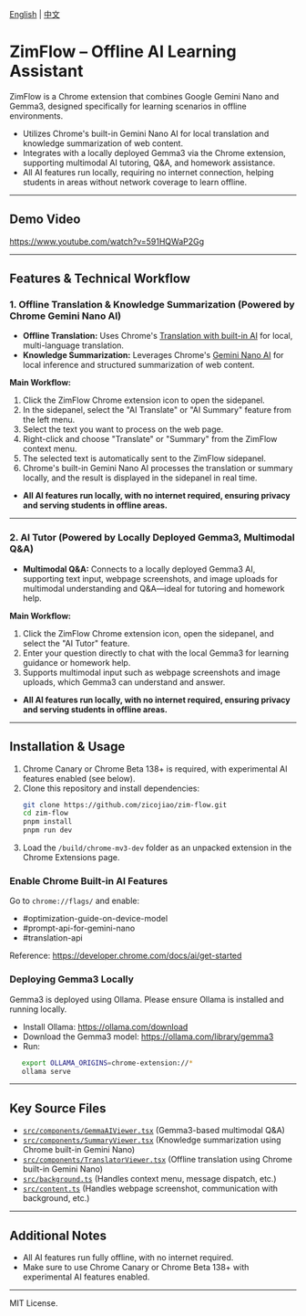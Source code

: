 [English](README.md) | [中文](README.zh_CN.md)

# ZimFlow – Offline AI Learning Assistant

ZimFlow is a Chrome extension that combines Google Gemini Nano and Gemma3, designed specifically for learning scenarios in offline environments.

- Utilizes Chrome's built-in Gemini Nano AI for local translation and knowledge summarization of web content.
- Integrates with a locally deployed Gemma3 via the Chrome extension, supporting multimodal AI tutoring, Q&A, and homework assistance.
- All AI features run locally, requiring no internet connection, helping students in areas without network coverage to learn offline.

---

## Demo Video

https://www.youtube.com/watch?v=591HQWaP2Gg

---

## Features & Technical Workflow

### 1. Offline Translation & Knowledge Summarization (Powered by Chrome Gemini Nano AI)

- **Offline Translation:** Uses Chrome's [Translation with built-in AI](https://developer.chrome.com/docs/ai/translator-api) for local, multi-language translation.
- **Knowledge Summarization:** Leverages Chrome's [Gemini Nano AI](https://developer.chrome.com/docs/ai/prompt-api) for local inference and structured summarization of web content.

**Main Workflow:**
1. Click the ZimFlow Chrome extension icon to open the sidepanel.
2. In the sidepanel, select the "AI Translate" or "AI Summary" feature from the left menu.
3. Select the text you want to process on the web page.
4. Right-click and choose "Translate" or "Summary" from the ZimFlow context menu.
5. The selected text is automatically sent to the ZimFlow sidepanel.
6. Chrome's built-in Gemini Nano AI processes the translation or summary locally, and the result is displayed in the sidepanel in real time.

- **All AI features run locally, with no internet required, ensuring privacy and serving students in offline areas.**

---

### 2. AI Tutor (Powered by Locally Deployed Gemma3, Multimodal Q&A)

- **Multimodal Q&A:** Connects to a locally deployed Gemma3 AI, supporting text input, webpage screenshots, and image uploads for multimodal understanding and Q&A—ideal for tutoring and homework help.

**Main Workflow:**
1. Click the ZimFlow Chrome extension icon, open the sidepanel, and select the "AI Tutor" feature.
2. Enter your question directly to chat with the local Gemma3 for learning guidance or homework help.
3. Supports multimodal input such as webpage screenshots and image uploads, which Gemma3 can understand and answer.

- **All AI features run locally, with no internet required, ensuring privacy and serving students in offline areas.**

---

## Installation & Usage

1. Chrome Canary or Chrome Beta 138+ is required, with experimental AI features enabled (see below).
2. Clone this repository and install dependencies:
   ```bash
   git clone https://github.com/zicojiao/zim-flow.git
   cd zim-flow
   pnpm install
   pnpm run dev
   ```
3. Load the `/build/chrome-mv3-dev` folder as an unpacked extension in the Chrome Extensions page.

### Enable Chrome Built-in AI Features

Go to `chrome://flags/` and enable:
- #optimization-guide-on-device-model
- #prompt-api-for-gemini-nano
- #translation-api

Reference: https://developer.chrome.com/docs/ai/get-started

### Deploying Gemma3 Locally

Gemma3 is deployed using Ollama. Please ensure Ollama is installed and running locally.

- Install Ollama: https://ollama.com/download
- Download the Gemma3 model: https://ollama.com/library/gemma3
- Run:
```bash
   export OLLAMA_ORIGINS=chrome-extension://*
   ollama serve
```

---

## Key Source Files
- [`src/components/GemmaAIViewer.tsx`](https://github.com/zicojiao/zim-flow/blob/main/src/components/GemmaAIViewer.tsx) (Gemma3-based multimodal Q&A)
- [`src/components/SummaryViewer.tsx`](https://github.com/zicojiao/zim-flow/blob/main/src/components/SummaryViewer.tsx) (Knowledge summarization using Chrome built-in Gemini Nano)
- [`src/components/TranslatorViewer.tsx`](https://github.com/zicojiao/zim-flow/blob/main/src/components/TranslatorViewer.tsx) (Offline translation using Chrome built-in Gemini Nano)
- [`src/background.ts`](https://github.com/zicojiao/zim-flow/blob/main/src/background.ts) (Handles context menu, message dispatch, etc.)
- [`src/content.ts`](https://github.com/zicojiao/zim-flow/blob/main/src/content.ts) (Handles webpage screenshot, communication with background, etc.)

---

## Additional Notes

- All AI features run fully offline, with no internet required.
- Make sure to use Chrome Canary or Chrome Beta 138+ with experimental AI features enabled.

---

MIT License. 